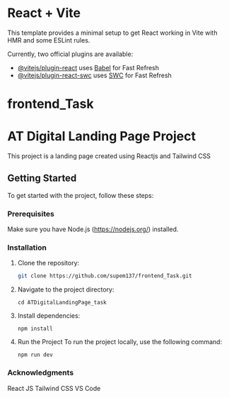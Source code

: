 # React + Vite

This template provides a minimal setup to get React working in Vite with HMR and some ESLint rules.

Currently, two official plugins are available:

- [@vitejs/plugin-react](https://github.com/vitejs/vite-plugin-react/blob/main/packages/plugin-react/README.md) uses [Babel](https://babeljs.io/) for Fast Refresh
- [@vitejs/plugin-react-swc](https://github.com/vitejs/vite-plugin-react-swc) uses [SWC](https://swc.rs/) for Fast Refresh
# frontend_Task

# AT Digital Landing Page Project

This project is a landing page created using Reactjs and Tailwind CSS

## Getting Started

To get started with the project, follow these steps:

### Prerequisites

Make sure you have Node.js (https://nodejs.org/) installed.

### Installation

1. Clone the repository:

   ```bash
   git clone https://github.com/supem137/frontend_Task.git
   
2. Navigate to the project directory:
   ```
   cd ATDigitalLandingPage_task

4. Install dependencies:
   ```
   npm install

6. Run the Project
   To run the project locally, use the following command:
   ```
   npm run dev

### Acknowledgments
React JS
Tailwind CSS
VS Code
